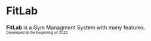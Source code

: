 # FitLab
<b>FitLab</b> is a Gym Managment System with many features.\
<sub><sup>Developed at the beginning of 2020</sup></sub>

